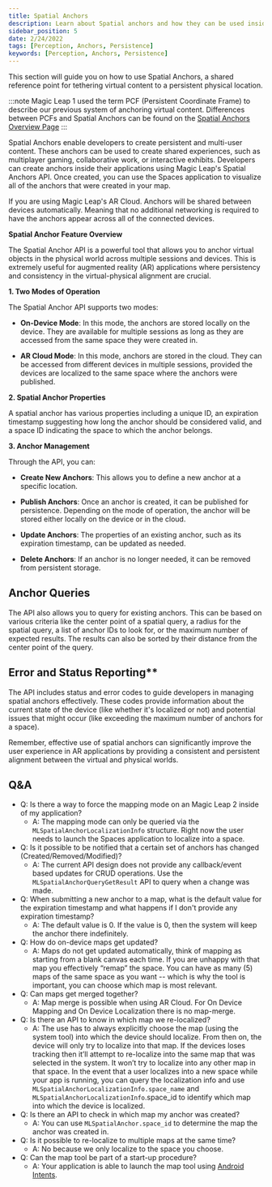 ```yaml
---
title: Spatial Anchors
description: Learn about Spatial anchors and how they can be used inside your application.
sidebar_position: 5
date: 2/24/2022
tags: [Perception, Anchors, Persistence]
keywords: [Perception, Anchors, Persistence]
---
```


This section will guide you on how to use Spatial Anchors, a shared reference point for tethering virtual content to a persistent physical location.

:::note
Magic Leap 1 used the term PCF (Persistent Coordinate Frame) to describe our previous system of anchoring virtual content. Differences between PCFs and Spatial Anchors can be found on the [Spatial Anchors Overview Page](/docs/guides/unity/perception/anchors/spatial-anchors-overview.md)
:::

Spatial Anchors enable developers to create persistent and multi-user content. These anchors can be used to create shared experiences, such as multiplayer gaming, collaborative work, or interactive exhibits. Developers can create anchors inside their applications using Magic Leap's Spatial Anchors API. Once created, you can use the Spaces application to visualize all of the anchors that were created in your map.

If you are using Magic Leap's AR Cloud. Anchors will be shared between devices automatically. Meaning that no additional networking is required to have the anchors appear across all of the connected devices.

**Spatial Anchor Feature Overview**

The Spatial Anchor API is a powerful tool that allows you to anchor virtual objects in the physical world across multiple sessions and devices. This is extremely useful for augmented reality (AR) applications where persistency and consistency in the virtual-physical alignment are crucial.

**1. Two Modes of Operation**

The Spatial Anchor API supports two modes:

   * **On-Device Mode**: In this mode, the anchors are stored locally on the device. They are available for multiple sessions as long as they are accessed from the same space they were created in.

   * **AR Cloud Mode**: In this mode, anchors are stored in the cloud. They can be accessed from different devices in multiple sessions, provided the devices are localized to the same space where the anchors were published.

**2. Spatial Anchor Properties**

A spatial anchor has various properties including a unique ID, an expiration timestamp suggesting how long the anchor should be considered valid, and a space ID indicating the space to which the anchor belongs.

**3. Anchor Management**

Through the API, you can:

   * **Create New Anchors**: This allows you to define a new anchor at a specific location.

   * **Publish Anchors**: Once an anchor is created, it can be published for persistence. Depending on the mode of operation, the anchor will be stored either locally on the device or in the cloud.

   * **Update Anchors**: The properties of an existing anchor, such as its expiration timestamp, can be updated as needed.

   * **Delete Anchors**: If an anchor is no longer needed, it can be removed from persistent storage.

## Anchor Queries

The API also allows you to query for existing anchors. This can be based on various criteria like the center point of a spatial query, a radius for the spatial query, a list of anchor IDs to look for, or the maximum number of expected results. The results can also be sorted by their distance from the center point of the query.

## Error and Status Reporting**

The API includes status and error codes to guide developers in managing spatial anchors effectively. These codes provide information about the current state of the device (like whether it's localized or not) and potential issues that might occur (like exceeding the maximum number of anchors for a space).

Remember, effective use of spatial anchors can significantly improve the user experience in AR applications by providing a consistent and persistent alignment between the virtual and physical worlds.

## Q&A

- Q: Is there a way to force the mapping mode on an Magic Leap 2 inside of my application?
  - A: The mapping mode can only be queried via the `MLSpatialAnchorLocalizationInfo` structure. Right now the user needs to launch the Spaces application to localize into a space.
- Q: Is it possible to be notified that a certain set of anchors has changed (Created/Removed/Modified)?
  - A: The current API design does not provide any callback/event based updates for CRUD operations. Use the `MLSpatialAnchorQueryGetResult` API to query when a change was made.
- Q: When submitting a new anchor to a map, what is the default value for the expiration timestamp and what happens if I don't provide any expiration timestamp?
  - A: The default value is 0. If the value is 0, then the system will keep the anchor there indefinitely.
- Q: How do on-device maps get updated?
  - A: Maps do not get updated automatically, think of mapping as starting from a blank canvas each time. If you are unhappy with that map you effectively “remap” the space. You can have as many (5) maps of the same space as you want -- which is why the tool is important, you can choose which map is most relevant.
- Q: Can maps get merged together?
  - A: Map merge is possible when using AR Cloud. For On Device Mapping and On Device Localization there is no map-merge.
- Q: Is there an API to know in which map we re-localized?
  - A: The use has to always explicitly choose the map (using the system tool) into which the device should localize. From then on, the device will only try to localize into that map. If the devices loses tracking then it’ll attempt to re-localize into the same map that was selected in the system. It won’t try to localize into any other map in that space. In the event that a user localizes into a new space while your app is running, you can query the localization info and use `MLSpatialAnchorLocalizationInfo.space_name`  and `MLSpatialAnchorLocalizationInfo`.space_id to identify which map into which the device is localized.
- Q: Is there an API to check in which map my anchor was created?
  - A: You can use `MLSpatialAnchor.space_id` to determine the map the anchor was created in.
- Q: Is it possible to re-localize to multiple maps at the same time?
  - A: No because we only localize to the space you choose.
- Q: Can the map tool be part of a start-up procedure?
  - A: Your application is able to launch the map tool using [Android Intents](/docs/guides/features/android-intents-overview.md).
